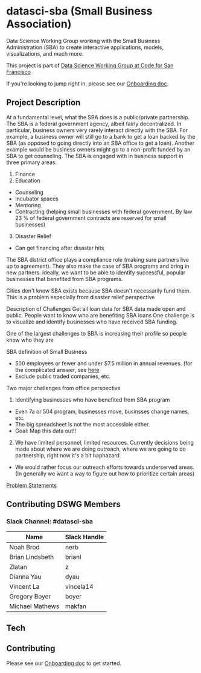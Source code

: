 # datasci-sba (Small Business Association)
Data Science Working Group working with the Small Business Administration (SBA) to create interactive applications, models, visualizations, and much more.

This project is part of [Data Science Working Group at Code for San Francisco](https://github.com/sfbrigade/data-science-wg)

If you're looking to jump right in, please see our [Onboarding doc](https://github.com/sfbrigade/datasci-sba/blob/master/onboarding.md).

## Project Description
At a fundamental level, what the SBA does is a public/private partnership. The SBA is a federal government agency, albeit fairly decentralized. In particular, business owners very rarely interact directly with the SBA. For example, a business owner will still go to a bank to get a loan backed by the SBA (as opposed to going directly into an SBA office to get a loan). Another example would be business owners might go to a non-profit funded by an SBA to get counseling. The SBA is engaged with in business support in three primary areas:
1. Finance
2. Education
* Counseling
* Incubator spaces
* Mentoring
* Contracting (helping small businesses with federal government. By law 23 % of federal government contracts are reserved for small businesses)
3. Disaster Relief
* Can get financing after disaster hits

The SBA district office plays a compliance role (making sure partners live up to agreement). They also make the case of SBA programs and bring in new partners. Ideally, we want to be able to identify successful, popular businesses that benefited from SBA programs.

Cities don't know SBA exists because SBA doesn't necessarily fund them. This is a problem especially from disaster relief perspective

Description of Challenges
Get all loan data for SBA data made open and public.
People want to know who are benefiting SBA loans
One challenge is to visualize and identify businesses who have received SBA funding.

One of the largest challenges to SBA is increasing their profile so people know who they are

SBA definition of Small Business
* 500 employees or fewer and under $7.5 million in annual revenues.  (for the complicated answer, see [here](https://www.sba.gov/contracting/getting-started-contractor/make-sure-you-meet-sba-size-standards/table-small-business-size-standards) 
* Exclude public traded companies, etc. 

Two major challenges from office perspective
1. Identifying businesses who have benefited from SBA program
* Even 7a or 504 program, businesses move, businsses change names, etc.
* The big spreadsheet is not the most accessible either.
* Goal: Map this data out!!

2. We have limited personnel, limited resources. Currently decisions being made about where we are doing outreach, where we are going to do partnership, right now it's a bit haphazard.
* We would rather focus our outreach efforts towards underserved areas. (In generally we want a way to figure out how to prioritize certain areas)

[Problem Statements](https://docs.google.com/document/u/1/d/1snCqR35VbrRRzY35Okvrc7iNjOx-uy5GpmxDm1wvCJ4/edit?usp=sharing)

## Contributing DSWG Members
### Slack Channel: #datasci-sba
|Name   |Slack Handle   | 
|---|---|
|Noah Brod| nerb|
|Brian Lindsbeth|brianl   |
|Zlatan   |z   |
|Dianna Yau |dyau   |
|Vincent La|vincela14 |
|Gregory Boyer|boyer |
|Michael Mathews|makfan |

## Tech

## Contributing
Please see our [Onboarding doc](https://github.com/sfbrigade/datasci-sba/blob/master/onboarding/01_exploring_the_data.md) to get started.

